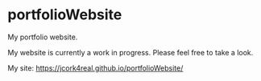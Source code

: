 # portfolioWebsite
My portfolio website.

My website is currently a work in progress. Please feel free to take a look.



My site:
https://jcork4real.github.io/portfolioWebsite/
